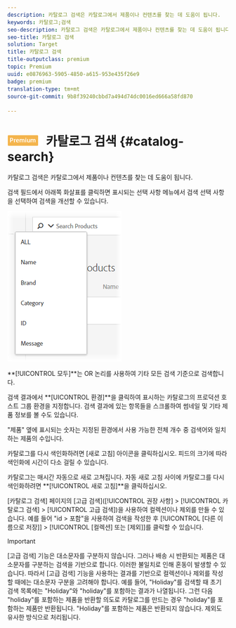 ```yaml
---
description: 카탈로그 검색은 카탈로그에서 제품이나 컨텐츠를 찾는 데 도움이 됩니다.
keywords: 카탈로그;검색
seo-description: 카탈로그 검색은 카탈로그에서 제품이나 컨텐츠를 찾는 데 도움이 됩니다.
seo-title: 카탈로그 검색
solution: Target
title: 카탈로그 검색
title-outputclass: premium
topic: Premium
uuid: e0876963-5905-4850-a615-953e435f26e9
badge: premium
translation-type: tm+mt
source-git-commit: 9b8f39240cbbd7a494d74dc0016ed666a58fd870

---
```



# ![PREMIUM](/help/assets/premium.png) 카탈로그 검색 {#catalog-search}

카탈로그 검색은 카탈로그에서 제품이나 컨텐츠를 찾는 데 도움이 됩니다.

검색 필드에서 아래쪽 화살표를 클릭하면 표시되는 선택 사항 메뉴에서 검색 선택 사항을 선택하여 검색을 개선할 수 있습니다.

![](assets/searchproductsmenu.png)

**[!UICONTROL 모두]**는 OR 논리를 사용하여 기타 모든 검색 기준으로 검색합니다.

검색 결과에서 **[UICONTROL 환경]**을 클릭하여 표시하는 카탈로그의 프로덕션 호스트 그룹 환경을 지정합니다. 검색 결과에 있는 항목들을 스크롤하여 썸네일 및 기타 제품 정보를 볼 수도 있습니다.

&quot;제품&quot; 옆에 표시되는 숫자는 지정된 환경에서 사용 가능한 전체 개수 중 검색어와 일치하는 제품의 수입니다.

카탈로그를 다시 색인화하려면 [새로 고침] 아이콘을 클릭하십시오. 피드의 크기에 따라 색인화에 시간이 다소 걸릴 수 있습니다.

카탈로그는 매시간 자동으로 새로 고쳐집니다. 자동 새로 고침 사이에 카탈로그를 다시 색인화하려면 **[!UICONTROL 새로 고침]**을 클릭하십시오.

[카탈로그 검색] 페이지의 [고급 검색]([!UICONTROL 권장 사항] &gt; [!UICONTROL 카탈로그 검색] &gt; [!UICONTROL 고급 검색])을 사용하여 컬렉션이나 제외를 만들 수 있습니다. 예를 들어 &quot;id &gt; 포함&quot;을 사용하여 검색을 작성한 후 [!UICONTROL [다른 이름으로 저장]] &gt; [!UICONTROL [컬렉션] 또는 [제외]]를 클릭할 수 있습니다.

>[!IMPORTANT]
>
>[고급 검색] 기능은 대소문자를 구분하지 않습니다. 그러나 배송 시 반환되는 제품은 대소문자를 구분하는 검색을 기반으로 합니다. 이러한 불일치로 인해 혼동이 발생할 수 있습니다. 따라서 [고급 검색] 기능을 사용하는 결과를 기반으로 컬렉션이나 제외를 작성할 때에는 대소문자 구분을 고려해야 합니다. 예를 들어, &quot;Holiday&quot;를 검색할 때 초기 검색 목록에는 &quot;Holiday&quot;와 &quot;holiday&quot;를 포함하는 결과가 나열됩니다. 그런 다음 &quot;holiday&quot;를 포함하는 제품을 반환할 의도로 카탈로그를 만드는 경우 &quot;holiday&quot;를 포함하는 제품만 반환됩니다. &quot;Holiday&quot;를 포함하는 제품은 반환되지 않습니다. 제외도 유사한 방식으로 처리됩니다.